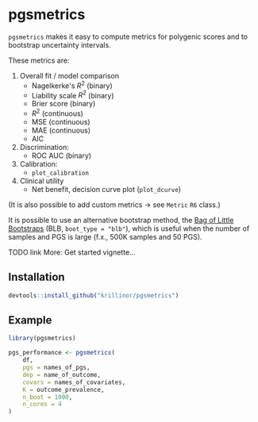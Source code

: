 
# pgsmetrics

<!-- badges: start -->
<!-- badges: end -->

`pgsmetrics` makes it easy to compute metrics for polygenic scores and to bootstrap uncertainty intervals.

These metrics are:

1. Overall fit / model comparison
    - Nagelkerke's $R^2$ (binary)
    - Liability scale $R^2$ (binary)
    - Brier score (binary)
    - $R^2$ (continuous)
    - MSE (continuous)
    - MAE (continuous)
    - AIC
2. Discrimination:
    - ROC AUC (binary)
3. Calibration:
    - `plot_calibration`
4. Clinical utility
    - Net benefit, decision curve plot (`plot_dcurve`)

(It is also possible to add custom metrics → see `Metric` `R6` class.)

It is possible to use an alternative bootstrap method, the [Bag of Little Bootstraps](https://arxiv.org/abs/1112.5016) (BLB, `boot_type = "blb"`), which is useful when the number of samples and PGS is large (f.x., 500K samples and 50 PGS).

TODO link More: Get started vignette...

## Installation

``` r
devtools::install_github("krillinor/pgsmetrics")
```

## Example

``` r
library(pgsmetrics)

pgs_performance <- pgsmetrics(
    df,
    pgs = names_of_pgs,
    dep = name_of_outcome,
    covars = names_of_covariates,
    K = outcome_prevalence,
    n_boot = 1000,
    n_cores = 4
)
```

